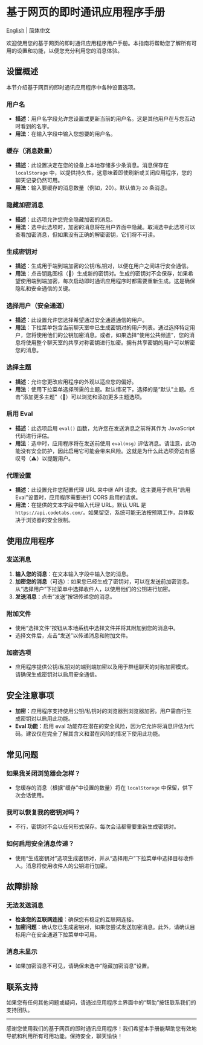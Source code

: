 # 基于网页的即时通讯应用程序手册
[English](messenger.en.md) | [简体中文](messenger.zh-CN.md)

欢迎使用您的基于网页的即时通讯应用程序用户手册。本指南将帮助您了解所有可用的设置和功能，以便您充分利用您的消息体验。

## 设置概述

本节介绍基于网页的即时通讯应用程序中各种设置选项。

### 用户名
- **描述**：用户名字段允许您设置或更新当前的用户名。这是其他用户在与您互动时看到的名字。
- **用法**：在输入字段中输入您想要的用户名。

### 缓存（消息数量）
- **描述**：此设置决定在您的设备上本地存储多少条消息。消息保存在 `localStorage` 中，以提供持久性，这意味着即使刷新或关闭应用程序，您的聊天记录仍然可用。
- **用法**：输入要缓存的消息数量（例如，20）。默认值为 `20` 条消息。

### 隐藏加密消息
- **描述**：此选项允许您完全隐藏加密的消息。
- **用法**：选中此选项时，加密的消息将在用户界面中隐藏。取消选中此选项可以查看加密消息，但如果没有正确的解密密钥，它们将不可读。

### 生成密钥对
- **描述**：生成用于端到端加密的公钥/私钥对，以便在用户之间进行安全通信。
- **用法**：点击钥匙图标（🔑）生成新的密钥对。生成的密钥对不会保存，如果希望使用端到端加密，每次启动即时通讯应用程序时都需要重新生成。这是确保隐私和安全通信的关键。

### 选择用户（安全通道）
- **描述**：此设置允许您选择希望通过安全通道通信的用户。
- **用法**：下拉菜单包含当前聊天室中已生成密钥对的用户列表。通过选择特定用户，您将使用他们的公钥加密消息。或者，如果选择“使用公共频道”，您的消息将使用整个聊天室的共享对称密钥进行加密。拥有共享密钥的用户可以解密您的消息。

### 选择主题
- **描述**：允许您更改应用程序的外观以适应您的偏好。
- **用法**：使用下拉菜单选择所需的主题。默认情况下，选择的是“默认”主题。点击“添加更多主题”（🎨）可以浏览和添加更多主题选项。

### 启用 Eval
- **描述**：此选项启用 `eval()` 函数，允许您在发送消息之前将其作为 JavaScript 代码进行评估。
- **用法**：选中时，应用程序将在发送前使用 `eval(msg)` 评估消息。请注意，此功能没有安全防护，因此启用它可能会带来风险。这就是为什么此选项旁边有感叹号（⚠）以提醒用户。

### 代理设置
- **描述**：此设置允许您配置代理 URL 来中继 API 请求。这主要用于启用“启用 Eval”设置时，应用程序需要进行 CORS 启用的请求。
- **用法**：在提供的文本字段中输入代理 URL。默认 URL 是 `https://api.codetabs.com/`。如果留空，系统可能无法按预期工作，具体取决于浏览器的安全限制。

## 使用应用程序

### 发送消息
1. **输入您的消息**：在文本输入字段中输入您的消息。
2. **加密您的消息**（可选）：如果您已经生成了密钥对，可以在发送前加密消息。从“选择用户”下拉菜单中选择收件人，以使用他们的公钥进行加密。
3. **发送消息**：点击“发送”按钮传递您的消息。

### 附加文件
- 使用“选择文件”按钮从本地系统中选择文件并将其附加到您的消息中。
- 选择文件后，点击“发送”以传递消息和附加文件。

### 加密选项
- 应用程序提供公钥/私钥对的端到端加密以及用于群组聊天的对称加密模式。请确保生成密钥对以启用安全通信。

## 安全注意事项
- **加密**：应用程序支持使用公钥/私钥对的浏览器到浏览器加密。用户需自行生成密钥对以启用此功能。
- **Eval 功能**：启用 eval 功能存在潜在的安全风险，因为它允许将消息评估为代码。建议仅在完全了解其含义和潜在风险的情况下使用此功能。

## 常见问题

### 如果我关闭浏览器会怎样？
- 您缓存的消息（根据“缓存”中设置的数量）将在 `localStorage` 中保留，供下次会话使用。

### 我可以恢复我的密钥对吗？
- 不行，密钥对不会以任何形式保存。每次会话都需要重新生成密钥对。

### 如何启用安全消息传递？
- 使用“生成密钥对”选项生成密钥对，并从“选择用户”下拉菜单中选择目标收件人。消息将使用收件人的公钥进行加密。

## 故障排除

### 无法发送消息
- **检查您的互联网连接**：确保您有稳定的互联网连接。
- **加密问题**：确认您已生成密钥对，如果您尝试发送加密消息。此外，请确认目标用户在安全通道下拉菜单中可用。

### 消息未显示
- 如果加密消息不可见，请确保未选中“隐藏加密消息”设置。

## 联系支持
如果您有任何其他问题或疑问，请通过应用程序主界面中的“帮助”按钮联系我们的支持团队。

---

感谢您使用我们的基于网页的即时通讯应用程序！我们希望本手册能帮助您有效地导航和利用所有可用功能。保持安全，聊天愉快！

